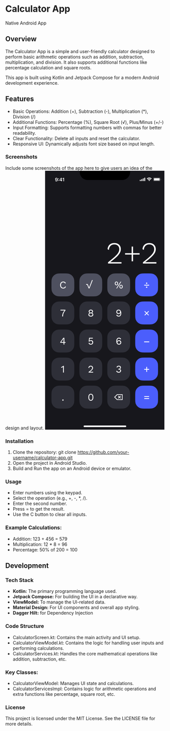 
<h1>Calculator App</h1>
<p>Native Android App</p>

## Overview

<p>

The Calculator App is a simple and user-friendly calculator designed to perform basic arithmetic operations such as addition, subtraction, multiplication, and division. It also supports additional functions like percentage calculation and square roots.

This app is built using Kotlin and Jetpack Compose for a modern Android development experience.
</p>


## Features

- Basic Operations: Addition (+), Subtraction (-), Multiplication (*), Division (/)
- Additional Functions: Percentage (%), Square Root (√), Plus/Minus (+/-)
- Input Formatting: Supports formatting numbers with commas for better readability.
- Clear Functionality: Delete all inputs and reset the calculator.
- Responsive UI: Dynamically adjusts font size based on input length.

### Screenshots
Include some screenshots of the app here to give users an idea of the design and layout.
![Calculator](./docs/images/calculator_dark.png)


### Installation
1. Clone the repository: git clone https://github.com/your-username/calculator-app.git
2. Open the project in Android Studio.
3. Build and Run the app on an Android device or emulator.

### Usage
- Enter numbers using the keypad.
- Select the operation (e.g., +, -, *, /).
- Enter the second number.
- Press = to get the result.
- Use the C button to clear all inputs.

### Example Calculations:
- Addition: 123 + 456 = 579
- Multiplication: 12 * 8 = 96
- Percentage: 50% of 200 = 100


## Development

### Tech Stack
- **Kotlin:** The primary programming language used.
- **Jetpack Compose:** For building the UI in a declarative way.
- **ViewModel:** To manage the UI-related data.
- **Material Design:** For UI components and overall app styling.
- **Dagger Hilt:** for Dependency Injection

### Code Structure
- CalculatorScreen.kt: Contains the main activity and UI setup.
- CalculatorViewModel.kt: Contains the logic for handling user inputs and performing calculations.
- CalculatorServices.kt: Handles the core mathematical operations like addition, subtraction, etc.

### Key Classes:
- CalculatorViewModel: Manages UI state and calculations.
- CalculatorServicesImpl: Contains logic for arithmetic operations and extra functions like percentage, square root, etc.

### License
This project is licensed under the MIT License. See the LICENSE file for more details.